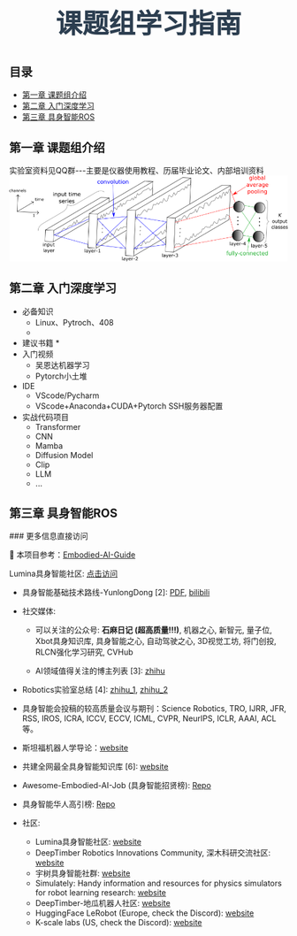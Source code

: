 <div align="center">
  <h1 id="main-title" style="color:#2c3e50; font-family: 'Segoe UI', Tahoma, Geneva, Verdana, sans-serif; font-size:3rem; margin-top:40px; margin-bottom:40px; text-shadow:1px 1px 2px rgba(0,0,0,0.1);">
    课题组学习指南
  </h1>
</div>

## 目录

<nav>
  <ul>
    <li><a href="#chapter1">第一章 课题组介绍</a></li>
    <li><a href="#chapter2">第二章 入门深度学习</a></li>
    <li><a href="#chapter3">第三章 具身智能ROS</a></li>
  </ul>
</nav>
<h2 id="chapter1">第一章 课题组介绍</h2>
<!-- 这里是课题组介绍内容 -->
实验室资料见QQ群---主要是仪器使用教程、历届毕业论文、内部培训资料
<img src="figure/fcn.png" alt="课题组照片" style="max-width: 100%; height: auto;" />
<h2 id="chapter2">第二章 入门深度学习</h2>
<!-- 这里是入门深度学习内容 -->  

* 必备知识
  * Linux、Pytroch、408
  * 
* 建议书籍
  * 
* 入门视频
  * 吴恩达机器学习
  * Pytorch小土堆
* IDE
  * VScode/Pycharm
  * VScode+Anaconda+CUDA+Pytorch SSH服务器配置
* 实战代码项目
  * Transformer
  * CNN
  * Mamba
  * Diffusion Model
  * Clip
  * LLM
  * ...
<h2 id="chapter3">第三章 具身智能ROS</h2>
<!-- 这里是具身智能ROS内容 -->
### 更多信息直接访问<p>📘 本项目参考：<a href="https://github.com/TianxingChen/Embodied-AI-Guide">Embodied-AI-Guide</a></p>

Lumina具身智能社区: [点击访问](https://lumina-embodied.ai)



* 具身智能基础技术路线-YunlongDong [2]: [PDF](./files/具身智能基础技术路线-YunlongDong.pdf), [bilibili](https://www.bilibili.com/video/BV1d5ukedEsi/?buvid=XXCD799C01878A6CFDECF3FB4427E2F070877&from_spmid=default-value&is_story_h5=false&mid=iWFclAyh36UYMh2G6ZcsDw%3D%3D&p=1&plat_id=114&share_from=ugc&share_medium=android&share_plat=android&share_session_id=9c0dccf5-ec0b-4369-8b89-ff1d848467ee&share_source=WEIXIN&share_tag=s_i&spmid=united.player-video-detail.0.0&timestamp=1716466406&unique_k=Q0CaIUj&up_id=249218043)

* 社交媒体:

  * 可以关注的公众号: **石麻日记 (超高质量!!!)**, 机器之心, 新智元, 量子位, Xbot具身知识库, 具身智能之心, 自动驾驶之心, 3D视觉工坊, 将门创投, RLCN强化学习研究, CVHub

  * AI领域值得关注的博主列表 [3]: [zhihu](https://zhuanlan.zhihu.com/p/682110383)

* Robotics实验室总结 [4]: [zhihu_1](https://zhuanlan.zhihu.com/p/682671294?utm_psn=1782122763157188608), [zhihu_2](https://zhuanlan.zhihu.com/p/682692024?utm_psn=1782122945184796672)

* 具身智能会投稿的较高质量会议与期刊：Science Robotics, TRO, IJRR, JFR, RSS, IROS, ICRA, ICCV, ECCV, ICML, CVPR, NeurIPS, ICLR, AAAI, ACL等。

* 斯坦福机器人学导论：[website](https://www.bilibili.com/video/BV17T421k78T/?spm_id_from=333.337.search-card.all.click)

* 共建全网最全具身智能知识库 [6]: [website](https://yv6uc1awtjc.feishu.cn/wiki/WPTzw9ON0ivIVrkLjVocNZh8nLf)

* Awesome-Embodied-AI-Job (具身智能招贤榜): [Repo](https://github.com/StarCycle/Awesome-Embodied-AI-Job/tree/main)

* 具身智能华人高引榜: [Repo](https://github.com/Will-Gao/Embodied_Intelligence)
  
* 社区:
  * Lumina具身智能社区: [website](https://lumina-embodied.ai)
  * DeepTimber Robotics Innovations Community, 深木科研交流社区: [website](https://gamma.app/public/DeepTimber-Robotics-Innovations-Community-A-Community-for-Multi-m-og0uv8mswl1a3q7?mode=doc)
  * 宇树具身智能社群: [website](https://www.unifolm.com/#/)
  * Simulately: Handy information and resources for physics simulators for robot learning research: [website](https://simulately.wiki/)
  * DeepTimber-地瓜机器人社区: [website](https://developer.d-robotics.cc/forumList?id=156&title=Deeptimber)
  * HuggingFace LeRobot (Europe, check the Discord): [website](https://github.com/huggingface/lerobot)
  * K-scale labs (US, check the Discord): [website](https://kscale.dev/)

